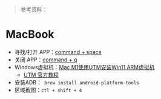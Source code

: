 > 参考资料：

# MacBook

- 寻找/打开 APP：[command + space](https://blog.csdn.net/qq_38161040/article/details/100172067)
- 关闭 APP：[command + q](https://support.apple.com/zh-cn/HT201276)
- Windows虚拟机：[Mac M1使用UTM安装Win11 ARM虚拟机](https://blog.csdn.net/JorryC/article/details/123821783?ops_request_misc=%257B%2522request%255Fid%2522%253A%2522166141261316782184693186%2522%252C%2522scm%2522%253A%252220140713.130102334..%2522%257D&request_id=166141261316782184693186&biz_id=0&utm_medium=distribute.pc_search_result.none-task-blog-2~all~baidu_landing_v2~default-1-123821783-null-null.142^v42^pc_rank_34_2,185^v2^tag_show&utm_term=UTM%20%E5%AE%89%E8%A3%85%20windows&spm=1018.2226.3001.4187)
  - [UTM 官方教程](https://mac.getutm.app/gallery/windows-10)
- 安装ADB：` brew install android-platform-tools`
- 区域截图：`ctl + shift + 4`